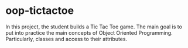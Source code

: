 # oop-tictactoe
In this project, the student builds a Tic Tac Toe game. The main goal is to put into practice the main concepts of Object Oriented Programming. Particularly, classes and access to their attributes.
